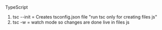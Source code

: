 TypeScript
1. tsc --init = Creates tsconfig.json file "run tsc only for creating files js"
2. tsc -w = watch mode so changes are done live in files js